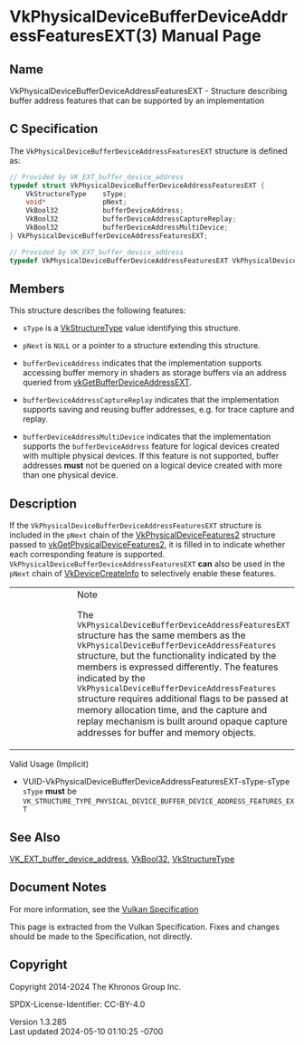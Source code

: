 # VkPhysicalDeviceBufferDeviceAddressFeaturesEXT(3) Manual Page

## Name

VkPhysicalDeviceBufferDeviceAddressFeaturesEXT - Structure describing
buffer address features that can be supported by an implementation



## <a href="#_c_specification" class="anchor"></a>C Specification

The `VkPhysicalDeviceBufferDeviceAddressFeaturesEXT` structure is
defined as:

``` c
// Provided by VK_EXT_buffer_device_address
typedef struct VkPhysicalDeviceBufferDeviceAddressFeaturesEXT {
    VkStructureType    sType;
    void*              pNext;
    VkBool32           bufferDeviceAddress;
    VkBool32           bufferDeviceAddressCaptureReplay;
    VkBool32           bufferDeviceAddressMultiDevice;
} VkPhysicalDeviceBufferDeviceAddressFeaturesEXT;
```

``` c
// Provided by VK_EXT_buffer_device_address
typedef VkPhysicalDeviceBufferDeviceAddressFeaturesEXT VkPhysicalDeviceBufferAddressFeaturesEXT;
```

## <a href="#_members" class="anchor"></a>Members

This structure describes the following features:

- `sType` is a [VkStructureType](https://registry.khronos.org/vulkan/specs/1.3-extensions/man/html/VkStructureType.html) value identifying
  this structure.

- `pNext` is `NULL` or a pointer to a structure extending this
  structure.

- <span id="features-bufferDeviceAddressEXT"></span>
  `bufferDeviceAddress` indicates that the implementation supports
  accessing buffer memory in shaders as storage buffers via an address
  queried from
  [vkGetBufferDeviceAddressEXT](https://registry.khronos.org/vulkan/specs/1.3-extensions/man/html/vkGetBufferDeviceAddressEXT.html).

- <span id="features-bufferDeviceAddressCaptureReplayEXT"></span>
  `bufferDeviceAddressCaptureReplay` indicates that the implementation
  supports saving and reusing buffer addresses, e.g. for trace capture
  and replay.

- <span id="features-bufferDeviceAddressMultiDeviceEXT"></span>
  `bufferDeviceAddressMultiDevice` indicates that the implementation
  supports the `bufferDeviceAddress` feature for logical devices created
  with multiple physical devices. If this feature is not supported,
  buffer addresses **must** not be queried on a logical device created
  with more than one physical device.

## <a href="#_description" class="anchor"></a>Description

If the `VkPhysicalDeviceBufferDeviceAddressFeaturesEXT` structure is
included in the `pNext` chain of the
[VkPhysicalDeviceFeatures2](https://registry.khronos.org/vulkan/specs/1.3-extensions/man/html/VkPhysicalDeviceFeatures2.html) structure
passed to
[vkGetPhysicalDeviceFeatures2](https://registry.khronos.org/vulkan/specs/1.3-extensions/man/html/vkGetPhysicalDeviceFeatures2.html), it is
filled in to indicate whether each corresponding feature is supported.
`VkPhysicalDeviceBufferDeviceAddressFeaturesEXT` **can** also be used in
the `pNext` chain of [VkDeviceCreateInfo](https://registry.khronos.org/vulkan/specs/1.3-extensions/man/html/VkDeviceCreateInfo.html) to
selectively enable these features.

<table>
<colgroup>
<col style="width: 50%" />
<col style="width: 50%" />
</colgroup>
<tbody>
<tr class="odd">
<td class="icon"><em></em></td>
<td class="content">Note
<p>The <code>VkPhysicalDeviceBufferDeviceAddressFeaturesEXT</code>
structure has the same members as the
<code>VkPhysicalDeviceBufferDeviceAddressFeatures</code> structure, but
the functionality indicated by the members is expressed differently. The
features indicated by the
<code>VkPhysicalDeviceBufferDeviceAddressFeatures</code> structure
requires additional flags to be passed at memory allocation time, and
the capture and replay mechanism is built around opaque capture
addresses for buffer and memory objects.</p></td>
</tr>
</tbody>
</table>

Valid Usage (Implicit)

- <a
  href="#VUID-VkPhysicalDeviceBufferDeviceAddressFeaturesEXT-sType-sType"
  id="VUID-VkPhysicalDeviceBufferDeviceAddressFeaturesEXT-sType-sType"></a>
  VUID-VkPhysicalDeviceBufferDeviceAddressFeaturesEXT-sType-sType  
  `sType` **must** be
  `VK_STRUCTURE_TYPE_PHYSICAL_DEVICE_BUFFER_DEVICE_ADDRESS_FEATURES_EXT`

## <a href="#_see_also" class="anchor"></a>See Also

[VK_EXT_buffer_device_address](https://registry.khronos.org/vulkan/specs/1.3-extensions/man/html/VK_EXT_buffer_device_address.html),
[VkBool32](https://registry.khronos.org/vulkan/specs/1.3-extensions/man/html/VkBool32.html), [VkStructureType](https://registry.khronos.org/vulkan/specs/1.3-extensions/man/html/VkStructureType.html)

## <a href="#_document_notes" class="anchor"></a>Document Notes

For more information, see the <a
href="https://registry.khronos.org/vulkan/specs/1.3-extensions/html/vkspec.html#VkPhysicalDeviceBufferDeviceAddressFeaturesEXT"
target="_blank" rel="noopener">Vulkan Specification</a>

This page is extracted from the Vulkan Specification. Fixes and changes
should be made to the Specification, not directly.

## <a href="#_copyright" class="anchor"></a>Copyright

Copyright 2014-2024 The Khronos Group Inc.

SPDX-License-Identifier: CC-BY-4.0

Version 1.3.285  
Last updated 2024-05-10 01:10:25 -0700
